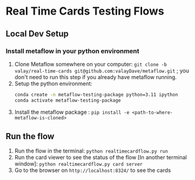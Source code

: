 # Real Time Cards Testing Flows

## Local Dev Setup 
### Install metaflow in your python environment 

1. Clone Metaflow somewhere on your computer: `git clone -b valay/real-time-cards git@github.com:valayDave/metaflow.git` ; you don't need to run this step if you already have metaflow running. 
2. Setup the python environment: 
    ```sh
    conda create -n metaflow-testing-package python=3.11 ipython
    conda activate metaflow-testing-package
    ```
3. Install the metaflow package : `pip install -e <path-to-where-metaflow-is-cloned>`


## Run the flow 

1. Run the flow in the terminal: `python realtimecardflow.py run`
2. Run the card viewer to see the status of the flow [In another terminal window]: `python realtimecardflow.py card server`
3. Go to the browser on `http://localhost:8324/` to see the cards